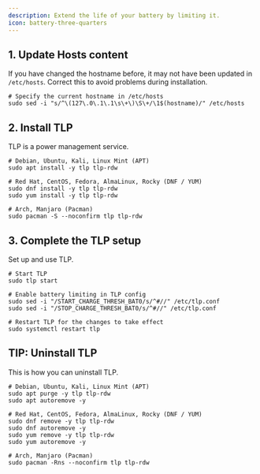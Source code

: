 ```yaml
---
description: Extend the life of your battery by limiting it.
icon: battery-three-quarters
---
```


## 1. Update Hosts content

If you have changed the hostname before, it may not have been updated in `/etc/hosts`. Correct this to avoid problems during installation.

```shell
# Specify the current hostname in /etc/hosts
sudo sed -i "s/^\(127\.0\.1\.1\s\+\)\S\+/\1$(hostname)/" /etc/hosts
```

## 2. Install TLP

TLP is a power management service.

```shell
# Debian, Ubuntu, Kali, Linux Mint (APT)
sudo apt install -y tlp tlp-rdw

# Red Hat, CentOS, Fedora, AlmaLinux, Rocky (DNF / YUM)
sudo dnf install -y tlp tlp-rdw
sudo yum install -y tlp tlp-rdw

# Arch, Manjaro (Pacman)
sudo pacman -S --noconfirm tlp tlp-rdw
```

## 3. Complete the TLP setup

Set up and use TLP.

```shell
# Start TLP
sudo tlp start

# Enable battery limiting in TLP config
sudo sed -i "/START_CHARGE_THRESH_BAT0/s/^#//" /etc/tlp.conf
sudo sed -i "/STOP_CHARGE_THRESH_BAT0/s/^#//" /etc/tlp.conf

# Restart TLP for the changes to take effect
sudo systemctl restart tlp
```

## TIP: Uninstall TLP

This is how you can uninstall TLP.

```shell
# Debian, Ubuntu, Kali, Linux Mint (APT)
sudo apt purge -y tlp tlp-rdw
sudo apt autoremove -y

# Red Hat, CentOS, Fedora, AlmaLinux, Rocky (DNF / YUM)
sudo dnf remove -y tlp tlp-rdw
sudo dnf autoremove -y
sudo yum remove -y tlp tlp-rdw
sudo yum autoremove -y

# Arch, Manjaro (Pacman)
sudo pacman -Rns --noconfirm tlp tlp-rdw
```
